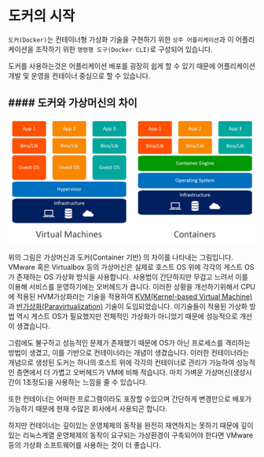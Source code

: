 # 도커의 시작

`도커(Docker)`는 컨테이너형 가상화 기술을 구현하기 위한 `상주 어플리케이션`과 이 어플리케이션을 조작하기 위한 `명령행 도구(Docker CLI)`로 구성되어 있습니다.

도커를 사용하는것은 어플리케이션 배포를 굉장히 쉽게 할 수 있기 때문에 어플리케이션 개발 및  운영을 컨테이너 중심으로 할 수 있습니다.

## \#\#\#\# 도커와 가상머신의 차이

![&#xAC00;&#xC0C1;&#xBA38;&#xC2E0;&#xACFC; &#xB3C4;&#xCEE4;&#xC758; &#xAD6C;&#xC870;&#xC801; &#xCC28;&#xC774;](../.gitbook/assets/image%20%284%29.png)

위의 그림은 가상머신과 도커\(Container 기반\) 의 차이를 나타내는 그림입니다. VMware 혹은 Virtualbox 등의 가상머신은 실제로 호스트 OS 위에 각각의 게스트 OS가 존재하는 OS 가상화 방식을 사용합니다. 사용법이 간단하지만 무겁고 느려서 이를 이용해 서비스를 운영하기에는 오버헤드가 큽니다. 이러한 상황을 개선하기위해서 CPU에 적용된 HVM가상화라는 기술을 적용하여 [ KVM\(Kernel-based Virtual Machine\)](https://ko.wikipedia.org/wiki/%EC%BB%A4%EB%84%90_%EA%B8%B0%EB%B0%98_%EA%B0%80%EC%83%81_%EB%A8%B8%EC%8B%A0)과 [반가상화\(Paravirtualization\)](https://ko.wikipedia.org/wiki/%EB%B0%98%EA%B0%80%EC%83%81%ED%99%94) 기술이 도입되었습니다. 이기술들이 적용된 가상화 방법 역시 게스트 OS가 필요했지만 전체적인 가상화가 아니었기 때문에 성능적으로 개선이 생겼습니다. 

그럼에도 불구하고 성능적인 문제가 존재했기 때문에 OS가 아닌 프로세스를 격리하는 방법이 생겼고, 이를 기반으로 컨테이너라는 개념이 생겼습니다. 이러한 컨테이너라는 개념으로 생성된 도커는 하나의 호스트 위에 각각의 컨테이너로 관리가 가능하여 성능적인 층면에서 더 가볍고 오버헤드가 VM에 비해 적습니다. 마치 가벼운 가상머신\(생성시간이 1초정도\)을 사용하는 느낌을 줄 수 있습니다.

또한 컨테이너는 어떠한 프로그램이라도 포장할 수있으며 간단하게 변경만으로 배포가 가능하기 때문에 현재 수많은 회사에서 사용되곤 합니다. 

하지만 컨테이너는 깊이있는 운영체제의 동작을 완전히 재연하지는 못하기 때문에 깊이있는 리눅스계열 운영체제의 동작이 요구되는 가상환경이 구축되어야 한다면 VMware 등의 가상화 소프트웨어를 사용하는 것이 더 좋습니다.

